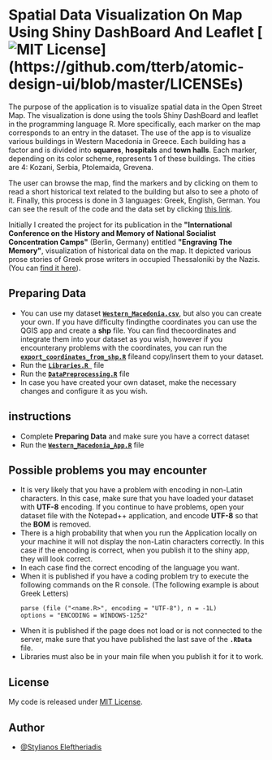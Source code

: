 # Spatial Data Visualization On Map Using Shiny DashBoard And Leaflet  [![MIT License](https://img.shields.io/apm/l/atomic-design-ui.svg?)](https://github.com/tterb/atomic-design-ui/blob/master/LICENSEs)


The purpose of the application is to visualize spatial data in the Open Street Map. 
The visualization is done using the tools Shiny DashBoard and leaflet in the 
programming language R. More specifically, each marker on the map corresponds 
to an entry in the dataset. The use of the app is to visualize various buildings 
in Western Macedonia in Greece. Each building has a factor and is divided into **squares**,
**hospitals** and **town halls**. Each marker, depending on its color scheme, represents 1 of
these buildings. The cities are 4: Kozani, Serbia, Ptolemaida, Grevena. 

The user can browse the map, find the markers and by clicking on them to read a short historical
text related to the building but also to see a photo of it. Finally, this process is 
done in 3 languages: Greek, English, German. You can see the result of the code and the
data set by clicking [this link](https://stylianoseleftheriadis.shinyapps.io/WesterMacedonia).

Initially I created the project for its publication in the **"International Conference
on the History and Memory of National Socialist Concentration Camps"** (Berlin, Germany)
entitled **"Engraving The Memory"**, visualization of historical data on the map. 
It depicted various prose stories of Greek prose writers in occupied Thessaloniki by
the Nazis. (You can [find it here](https://skiaxtro.shinyapps.io/map2)).


##  Preparing Data 
- You can use my dataset [**`Western_Macedonia.csv`**](Western_Macedonia.csv), but also you can create your own. If you have difficulty findingthe coordinates you can use the QGIS app and create a **shp** file. You can find thecoordinates and integrate them into your dataset as you wish, however if you encounterany problems with the coordinates, you can run the [**`export_coordinates_from_shp.R`**](export_coordinates_from_shp.R) fileand copy/insert them to your dataset.
- Run the [**`Libraries.R `**](Libraries.R) file
- Run the [**`DataPreprocessing.R`**](DataPreprocessing.R) file
- In case you have created your own dataset, make the necessary changes and configure it as you wish.
## instructions
- Complete **Preparing Data** and make sure you have a correct dataset
- Run the [**`Western_Macedonia_App.R`**](Western_Macedonia_App.R) file
## Possible problems you may encounter
- It is very likely that you have a problem with encoding in non-Latin characters.
  In this case, make sure that you have loaded your dataset with **UTF-8** encoding. 
  If you continue to have problems, open your dataset file with the Notepad++ application, 
  and encode **UTF-8** so that the **BOM** is removed.
- There is a high probability that when you run the Application locally on your machine it will
  not display the non-Latin characters correctly. In this case if the encoding is correct,
  when you publish it to the shiny app, they will look correct.
- In each case find the correct encoding of the language you want.
- When it is published if you have a coding problem try to execute the following commands on the R 
   console. (The following example is about Greek Letters)
  ```
  parse (file ("<name.R>", encoding = "UTF-8"), n = -1L)
  options = "ENCODING = WINDOWS-1252"
  ```
- When it is published if the page does not load or is not connected to the server,
   make sure that you have published the last save of the **`.RData`** file.
- Libraries must also be in your main file when you publish it for it to work.
## License
My code is released under [MIT License](LICENSE).
## Author

- [@Stylianos Eleftheriadis](https://www.linkedin.com/in/stylianos-eleftheriadisdis/)

